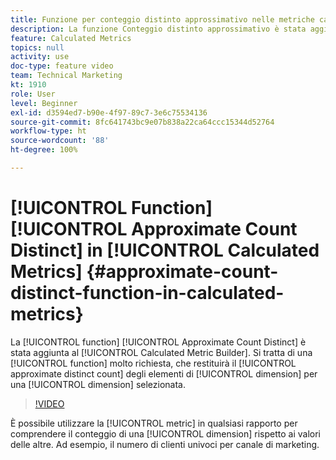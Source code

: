 ```yaml
---
title: Funzione per conteggio distinto approssimativo nelle metriche calcolate
description: La funzione Conteggio distinto approssimativo è stata aggiunta al generatore di metriche calcolate. Si tratta di una funzione molto richiesta, che restituirà il conteggio distinto approssimativo degli elementi di dimensione per una dimensione selezionata.
feature: Calculated Metrics
topics: null
activity: use
doc-type: feature video
team: Technical Marketing
kt: 1910
role: User
level: Beginner
exl-id: d3594ed7-b90e-4f97-89c7-3e6c75534136
source-git-commit: 8fc641743bc9e07b838a22ca64ccc15344d52764
workflow-type: ht
source-wordcount: '88'
ht-degree: 100%

---
```


# [!UICONTROL Function] [!UICONTROL Approximate Count Distinct] in [!UICONTROL Calculated Metrics] {#approximate-count-distinct-function-in-calculated-metrics}

La [!UICONTROL function] [!UICONTROL Approximate Count Distinct] è stata aggiunta al [!UICONTROL Calculated Metric Builder]. Si tratta di una [!UICONTROL function] molto richiesta, che restituirà il [!UICONTROL approximate distinct count] degli elementi di [!UICONTROL dimension] per una [!UICONTROL dimension] selezionata.

>[!VIDEO](https://video.tv.adobe.com/v/23722/?quality=12&learn=on)

È possibile utilizzare la [!UICONTROL metric] in qualsiasi rapporto per comprendere il conteggio di una [!UICONTROL dimension] rispetto ai valori delle altre. Ad esempio, il numero di clienti univoci per canale di marketing.
